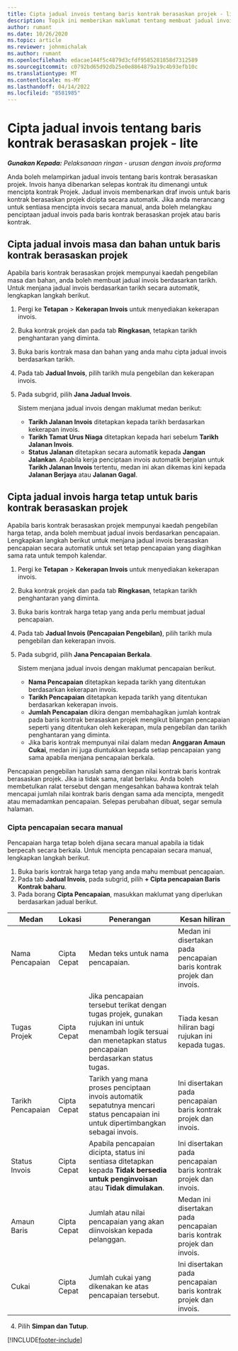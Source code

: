 ```yaml
---
title: Cipta jadual invois tentang baris kontrak berasaskan projek - lite
description: Topik ini memberikan maklumat tentang membuat jadual invois dan pencapaian.
author: rumant
ms.date: 10/26/2020
ms.topic: article
ms.reviewer: johnmichalak
ms.author: rumant
ms.openlocfilehash: edacae144f5c4879d3cfdf9585281858d7312589
ms.sourcegitcommit: c0792bd65d92db25e0e8864879a19c4b93efb10c
ms.translationtype: MT
ms.contentlocale: ms-MY
ms.lasthandoff: 04/14/2022
ms.locfileid: "8581985"
---
```

# <a name="create-invoice-schedules-on-a-project-based-contract-line---lite"></a>Cipta jadual invois tentang baris kontrak berasaskan projek - lite

_**Gunakan Kepada:** Pelaksanaan ringan - urusan dengan invois proforma_

Anda boleh melampirkan jadual invois tentang baris kontrak berasaskan projek. Invois hanya dibenarkan selepas kontrak itu dimenangi untuk mencipta kontrak Projek. Jadual invois membenarkan draf invois untuk baris kontrak berasaskan projek dicipta secara automatik. Jika anda merancang untuk sentiasa mencipta invois secara manual, anda boleh melangkau penciptaan jadual invois pada baris kontrak berasaskan projek atau baris kontrak.

## <a name="create-a-time-and-material-invoice-schedule-for-a-project-based-contract-line"></a>Cipta jadual invois masa dan bahan untuk baris kontrak berasaskan projek

Apabila baris kontrak berasaskan projek mempunyai kaedah pengebilan masa dan bahan, anda boleh membuat jadual invois berdasarkan tarikh. Untuk menjana jadual invois berdasarkan tarikh secara automatik, lengkapkan langkah berikut.

1. Pergi ke **Tetapan** > **Kekerapan Invois** untuk menyediakan kekerapan invois.
2. Buka kontrak projek dan pada tab **Ringkasan**, tetapkan tarikh penghantaran yang diminta.
3. Buka baris kontrak masa dan bahan yang anda mahu cipta jadual invois berdasarkan tarikh. 
4. Pada tab **Jadual Invois**, pilih tarikh mula pengebilan dan kekerapan invois. 
5. Pada subgrid, pilih **Jana Jadual Invois**.

    Sistem menjana jadual invois dengan maklumat medan berikut:

    - **Tarikh Jalanan Invois** ditetapkan kepada tarikh berdasarkan kekerapan invois.
    - **Tarikh Tamat Urus Niaga** ditetapkan kepada hari sebelum **Tarikh Jalanan Invois**.
    - **Status Jalanan** ditetapkan secara automatik kepada **Jangan Jalankan**. Apabila kerja penciptaan invois automatik berjalan untuk **Tarikh Jalanan Invois** tertentu, medan ini akan dikemas kini kepada **Jalanan Berjaya** atau **Jalanan Gagal**.

## <a name="create-a-fixed-price-invoice-schedule-for-a-project-based-contract-line"></a>Cipta jadual invois harga tetap untuk baris kontrak berasaskan projek

Apabila baris kontrak berasaskan projek mempunyai kaedah pengebilan harga tetap, anda boleh membuat jadual invois berdasarkan pencapaian. Lengkapkan langkah berikut untuk menjana jadual invois berasaskan pencapaian secara automatik untuk set tetap pencapaian yang diagihkan sama rata untuk tempoh kalendar.

1. Pergi ke **Tetapan** > **Kekerapan Invois** untuk menyediakan kekerapan invois.
2. Buka kontrak projek dan pada tab **Ringkasan**, tetapkan tarikh penghantaran yang diminta.
3. Buka baris kontrak harga tetap yang anda perlu membuat jadual pencapaian. 
4. Pada tab **Jadual Invois (Pencapaian Pengebilan)**, pilih tarikh mula pengebilan dan kekerapan invois. 
5. Pada subgrid, pilih **Jana Pencapaian Berkala**.

    Sistem menjana jadual invois dengan maklumat pencapaian berikut.

    - **Nama Pencapaian** ditetapkan kepada tarikh yang ditentukan berdasarkan kekerapan invois.
    - **Tarikh Pencapaian** ditetapkan kepada tarikh yang ditentukan berdasarkan kekerapan invois.
    - **Jumlah Pencapaian** dikira dengan membahagikan jumlah kontrak pada baris kontrak berasaskan projek mengikut bilangan pencapaian seperti yang ditentukan oleh kekerapan, mula pengebilan dan tarikh penghantaran yang diminta.
    - Jika baris kontrak mempunyai nilai dalam medan **Anggaran Amaun Cukai**, medan ini juga diuntukkan kepada setiap pencapaian yang sama apabila menjana pencapaian berkala.

Pencapaian pengebilan haruslah sama dengan nilai kontrak baris kontrak berasaskan projek. Jika ia tidak sama, ralat berlaku. Anda boleh membetulkan ralat tersebut dengan mengesahkan bahawa kontrak telah mencapai jumlah nilai kontrak baris dengan sama ada mencipta, mengedit atau memadamkan pencapaian. Selepas perubahan dibuat, segar semula halaman.

### <a name="manually-create-milestones"></a>Cipta pencapaian secara manual

Pencapaian harga tetap boleh dijana secara manual apabila ia tidak berpecah secara berkala. Untuk mencipta pencapaian secara manual, lengkapkan langkah berikut.

1. Buka baris kontrak harga tetap yang anda mahu membuat pencapaian. 
2. Pada tab **Jadual Invois**, pada subgrid, pilih **+ Cipta pencapaian Baris Kontrak baharu**.
3. Pada borang **Cipta Pencapaian**, masukkan maklumat yang diperlukan berdasarkan jadual berikut. 

| Medan | Lokasi | Penerangan | Kesan hiliran |
| --- | --- | --- | --- |
| Nama Pencapaian | Cipta Cepat | Medan teks untuk nama pencapaian. | Medan ini disertakan pada pencapaian baris kontrak projek dan invois. |
| Tugas Projek | Cipta Cepat | Jika pencapaian tersebut terikat dengan tugas projek, gunakan rujukan ini untuk menambah logik tersuai dan menetapkan status pencapaian berdasarkan status tugas. | Tiada kesan hiliran bagi rujukan ini kepada tugas. |
| Tarikh Pencapaian | Cipta Cepat | Tarikh yang mana proses penciptaan invois automatik sepatutnya mencari status pencapaian ini untuk dipertimbangkan sebagai invois. | Ini disertakan pada pencapaian baris kontrak projek dan invois. |
| Status Invois | Cipta Cepat | Apabila pencapaian dicipta, status ini sentiasa ditetapkan kepada **Tidak bersedia untuk penginvoisan** atau **Tidak dimulakan**. | Ini disertakan pada pencapaian baris kontrak projek dan invois. |
| Amaun Baris | Cipta Cepat | Jumlah atau nilai pencapaian yang akan diinvoiskan kepada pelanggan. | Medan ini disertakan pada pencapaian baris kontrak projek dan invois. |
| Cukai | Cipta Cepat | Jumlah cukai yang dikenakan ke atas pencapaian tersebut. | Ini disertakan pada pencapaian baris kontrak projek dan invois. |

4. Pilih **Simpan dan Tutup**.


[!INCLUDE[footer-include](../../includes/footer-banner.md)]